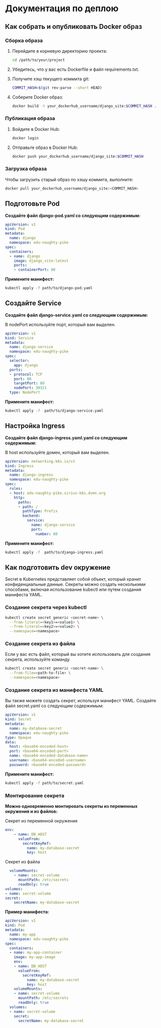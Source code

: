 # Документация по деплою


## Как собрать и опубликовать Docker образ

### Сборка образа

1. Перейдите в корневую директорию проекта:
    ```sh
    cd /path/to/your/project
    ```

2. Убедитесь, что у вас есть Dockerfile и файл requirements.txt.

3. Получите хэш текущего коммита git:
    ```sh
    COMMIT_HASH=$(git rev-parse --short HEAD)
    ```

4. Соберите Docker образ:
    ```sh
    docker build -t your_dockerhub_username/django_site:$COMMIT_HASH .
    ```

### Публикация образа

1. Войдите в Docker Hub:
    ```sh
    docker login
    ```

2. Отправьте образ в Docker Hub:
    ```sh
    docker push your_dockerhub_username/django_site:$COMMIT_HASH
    ```

### Загрузка образа

Чтобы загрузить старый образ по хэшу коммита, выполните:
```sh
docker pull your_dockerhub_username/django_site:<COMMIT_HASH>
```


## Подготовьте Pod

**Создайте файл django-pod.yaml со следующим содержимым:**

```yaml
apiVersion: v1
kind: Pod
metadata:
  name: django
  namespace: edu-naughty-pike
spec:
  containers:
  - name: django
    image: django_site:latest
    ports:
    - containerPort: 80
```

**Примените манифест:**

```sh
kubectl apply -f path/to/django-pod.yaml
```


## Создайте Service

**Создайте файл django-service.yaml со следующим содержимым:**

В nodePort используйте порт, который вам выделен.

```yaml
apiVersion: v1
kind: Service
metadata:
  name: django-service
  namespace: edu-naughty-pike
spec:
  selector:
    app: django
  ports:
  - protocol: TCP
    port: 80
    targetPort: 80
    nodePort: 30321
  type: NodePort
```

**Примените манифест:**
```sh
kubectl apply -f  path/to/django-service.yaml
```


## Настройка Ingress

**Создайте файл django-ingress.yaml.yaml со следующим содержимым:**

В host используйте домен, который вам выделен.

```yaml
apiVersion: networking.k8s.io/v1
kind: Ingress
metadata:
  name: django-ingress
  namespace: edu-naughty-pike
spec:
  rules:
  - host: edu-naughty-pike.sirius-k8s.dvmn.org
    http:
      paths:
      - path: /
        pathType: Prefix
        backend:
          service:
            name: django-service
            port:
              number: 80
```

**Примените манифест:**
```sh
kubectl apply -f  path/to/django-ingress.yaml
```


## Как подготовить dev окружение

Secret в Kubernetes представляет собой объект, который хранит конфиденциальные данные. Секреты можно создать несколькими способами, включая использование kubectl или путем создания манифеста YAML.

### Создание секрета через kubectl

```sh
kubectl create secret generic <secret-name> \
  --from-literal=<key1>=<value1> \
  --from-literal=<key2>=<value2> \
  --namespace=<namespace>
```

### Создание секрета из файла

Если у вас есть файл, который вы хотите использовать для создания секрета, используйте команду

```sh
kubectl create secret generic <secret-name> \
  --from-file=<path-to-file> \
  --namespace=<namespace>
```
### Создание секрета из манифеста YAML

Вы также можете создать секрет, используя манифест YAML. Создайте файл secret.yaml со следующим содержимым:

```yaml
apiVersion: v1
kind: Secret
metadata:
  name: my-database-secret
  namespace: edu-naughty-pike
type: Opaque
data:
  host: <base64-encoded-host>
  port: <base64-encoded-port>
  name: <base64-encoded-database-name>
  username: <base64-encoded-username>
  password: <base64-encoded-password>
```

**Примените манифест:**

```sh
kubectl apply -f path/to/secret.yaml
```

### Монтирование секрета

**Можно одновременно монтировать секреты из переменных окружения и из файлов:**

Секрет из переменной окружения
```yaml
env:
    - name: DB_HOST
      valueFrom:
        secretKeyRef:
          name: my-database-secret
          key: host
```

Секрет из файла
```yaml
  volumeMounts:
    - name: secret-volume
      mountPath: /etc/secrets
      readOnly: true
volumes:
- name: secret-volume
secret:
    secretName: my-database-secret
```

**Пример манифеста:**

```yaml
apiVersion: v1
kind: Pod
metadata:
  name: my-app
  namespace: edu-naughty-pike
spec:
  containers:
  - name: my-app-container
    image: my-app-image
    env:
    - name: DB_HOST
      valueFrom:
        secretKeyRef:
          name: my-database-secret
          key: host
    volumeMounts:
    - name: secret-volume
      mountPath: /etc/secrets
      readOnly: true
  volumes:
  - name: secret-volume
    secret:
      secretName: my-database-secret
```

